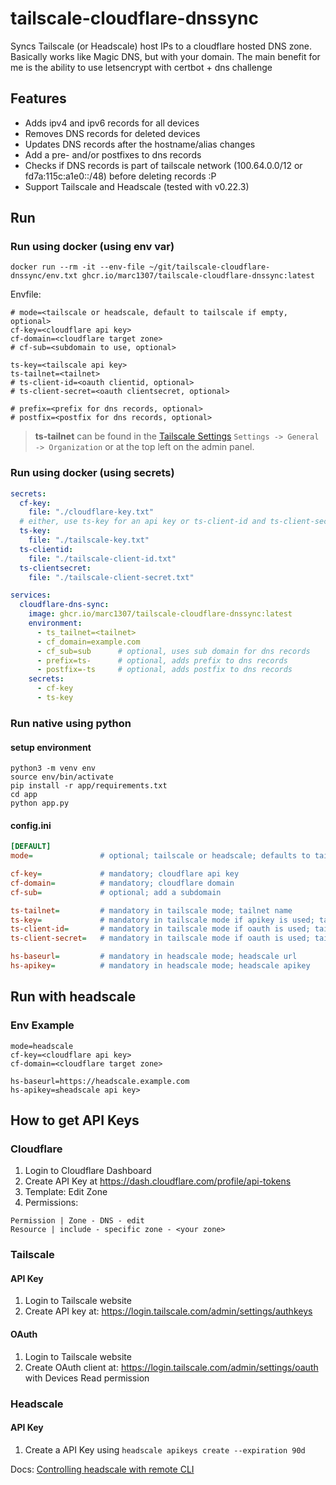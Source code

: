 # tailscale-cloudflare-dnssync
Syncs Tailscale (or Headscale) host IPs to a cloudflare hosted DNS zone.
Basically works like Magic DNS, but with your domain.
The main benefit for me is the ability to use letsencrypt with certbot + dns challenge

## Features
- Adds ipv4 and ipv6 records for all devices
- Removes DNS records for deleted devices
- Updates DNS records after the hostname/alias changes
- Add a pre- and/or postfixes to dns records
- Checks if DNS records is part of tailscale network (100.64.0.0/12 or fd7a:115c:a1e0::/48) before deleting records :P
- Support Tailscale and Headscale (tested with v0.22.3)


## Run
### Run using docker (using env var)
```shell
docker run --rm -it --env-file ~/git/tailscale-cloudflare-dnssync/env.txt ghcr.io/marc1307/tailscale-cloudflare-dnssync:latest
```
Envfile:
```env
# mode=<tailscale or headscale, default to tailscale if empty, optional>
cf-key=<cloudflare api key>
cf-domain=<cloudflare target zone>
# cf-sub=<subdomain to use, optional>

ts-key=<tailscale api key>
ts-tailnet=<tailnet>
# ts-client-id=<oauth clientid, optional>
# ts-client-secret=<oauth clientsecret, optional>

# prefix=<prefix for dns records, optional>
# postfix=<postfix for dns records, optional>
```
> **ts-tailnet** can be found in the [Tailscale Settings](https://login.tailscale.com/admin/settings/general)
```Settings -> General -> Organization``` or at the top left on the admin panel.

### Run using docker (using secrets)
```yaml
secrets:
  cf-key:
    file: "./cloudflare-key.txt"
  # either, use ts-key for an api key or ts-client-id and ts-client-secret for oauth
  ts-key:
    file: "./tailscale-key.txt"
  ts-clientid:
    file: "./tailscale-client-id.txt" 
  ts-clientsecret:
    file: "./tailscale-client-secret.txt"

services:
  cloudflare-dns-sync:
    image: ghcr.io/marc1307/tailscale-cloudflare-dnssync:latest
    environment:
      - ts_tailnet=<tailnet>
      - cf_domain=example.com
      - cf_sub=sub      # optional, uses sub domain for dns records
      - prefix=ts-      # optional, adds prefix to dns records
      - postfix=-ts     # optional, adds postfix to dns records
    secrets:
      - cf-key
      - ts-key
```

### Run native using python
#### setup environment
```
python3 -m venv env
source env/bin/activate
pip install -r app/requirements.txt
cd app
python app.py
```
#### config.ini
```ini
[DEFAULT]
mode=               # optional; tailscale or headscale; defaults to tailscale

cf-key=             # mandatory; cloudflare api key
cf-domain=          # mandatory; cloudflare domain
cf-sub=             # optional; add a subdomain

ts-tailnet=         # mandatory in tailscale mode; tailnet name
ts-key=             # mandatory in tailscale mode if apikey is used; tailscale api
ts-client-id=       # mandatory in tailscale mode if oauth is used; tailscale oauth client id
ts-client-secret=   # mandatory in tailscale mode if oauth is used; tailscale oauth client secret

hs-baseurl=         # mandatory in headscale mode; headscale url
hs-apikey=          # mandatory in headscale mode; headscale apikey
```

## Run with headscale
### Env Example
```env
mode=headscale
cf-key=<cloudflare api key>
cf-domain=<cloudflare target zone>

hs-baseurl=https://headscale.example.com
hs-apikey=≤headscale api key>
```

## How to get API Keys
### Cloudflare
1. Login to Cloudflare Dashboard
2. Create API Key at https://dash.cloudflare.com/profile/api-tokens
3. Template: Edit Zone
4. Permissions: 
```
Permission | Zone - DNS - edit
Resource | include - specific zone - <your zone>
```

### Tailscale
#### API Key
1. Login to Tailscale website
2. Create API key at: https://login.tailscale.com/admin/settings/authkeys

#### OAuth
1. Login to Tailscale website
2. Create OAuth client at: https://login.tailscale.com/admin/settings/oauth with Devices Read permission

### Headscale
#### API Key
1. Create a API Key using ```headscale apikeys create --expiration 90d```

Docs: [Controlling headscale with remote CLI](https://github.com/juanfont/headscale/blob/main/docs/remote-cli.md#create-an-api-key)

